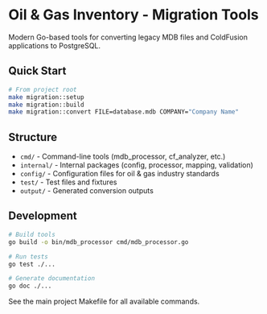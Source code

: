 # Oil & Gas Inventory - Migration Tools

Modern Go-based tools for converting legacy MDB files and ColdFusion applications to PostgreSQL.

## Quick Start

```bash
# From project root
make migration::setup
make migration::build
make migration::convert FILE=database.mdb COMPANY="Company Name"
```

## Structure

- `cmd/` - Command-line tools (mdb_processor, cf_analyzer, etc.)
- `internal/` - Internal packages (config, processor, mapping, validation)
- `config/` - Configuration files for oil & gas industry standards
- `test/` - Test files and fixtures
- `output/` - Generated conversion outputs

## Development

```bash
# Build tools
go build -o bin/mdb_processor cmd/mdb_processor.go

# Run tests  
go test ./...

# Generate documentation
go doc ./...
```

See the main project Makefile for all available commands.
